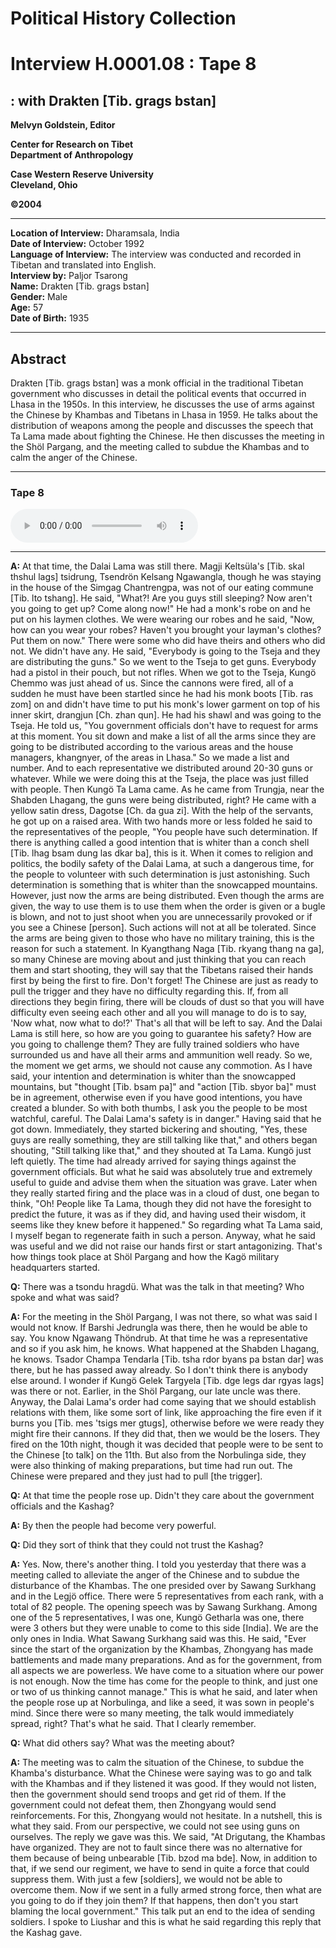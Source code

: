 # Political History Collection  
# Interview H.0001.08 : Tape 8  
##  : with Drakten [Tib. grags bstan]  


**Melvyn Goldstein, Editor**  

**Center for Research on Tibet**  
**Department of Anthropology**  

**Case Western Reserve University**  
**Cleveland, Ohio**  

**©2004**  

---  
**Location of Interview:** Dharamsala, India  
**Date of Interview:** October 1992  
**Language of Interview:** The interview was conducted and recorded in Tibetan and translated into English.  
**Interview by:** Paljor Tsarong  
**Name:** Drakten [Tib. grags bstan]  
**Gender:** Male  
**Age:** 57  
**Date of Birth:** 1935  
  
---  
## Abstract  

 Drakten [Tib. grags bstan] was a monk official in the traditional Tibetan government who discusses in detail the political events that occurred in Lhasa in the 1950s. In this interview, he discusses the use of arms against the Chinese by Khambas and Tibetans in Lhasa in 1959. He talks about the distribution of weapons among the people and discusses the speech that Ta Lama made about fighting the Chinese. He then discusses the meeting in the Shöl Pargang, and the meeting called to subdue the Khambas and to calm the anger of the Chinese. 
  
---
### Tape 8  

<audio controls>
<source src="https://tile.loc.gov/storage-services/service/asian/asiantoha/H_0001_08/H_0001_08.mp3" type="audio/mp3">
Your browser does not support the audio element.
</audio>  

---

**A:**  At that time, the Dalai Lama was still there. Magji Keltsüla's [Tib. skal thshul lags] tsidrung, Tsendrön Kelsang Ngawangla, though he was staying in the house of the Simgag Chantrengpa, was not of our eating commune [Tib. lto tshang]. He said, "What?! Are you guys still sleeping? Now aren't you going to get up? Come along now!" He had a monk's robe on and he put on his laymen clothes. We were wearing our robes and he said, "Now, how can you wear your robes? Haven't you brought your layman's clothes? Put them on now." There were some who did have theirs and others who did not. We didn't have any. He said, "Everybody is going to the Tseja and they are distributing the guns." So we went to the Tseja to get guns. Everybody had a pistol in their pouch, but not rifles. When we got to the Tseja, Kungö Chemmo was just ahead of us. Since the cannons were fired, all of a sudden he must have been startled since he had his monk boots [Tib. ras zom] on and didn't have time to put his monk's lower garment on top of his inner skirt, drangjun [Ch. zhan qun]. He had his shawl and was going to the Tseja. He told us, "You government officials don't have to request for arms at this moment. You sit down and make a list of all the arms since they are going to be distributed according to the various areas and the house managers, khangnyer, of the areas in Lhasa." So we made a list and number. And to each representative we distributed around 20-30 guns or whatever. While we were doing this at the Tseja, the place was just filled with people.  Then Kungö Ta Lama came. As he came from Trungja, near the Shabden Lhagang, the guns were being distributed, right? He came with a yellow satin dress, Dagotse [Ch. da gua zi]. With the help of the servants, he got up on a raised area. With two hands more or less folded he said to the representatives of the people, "You people have such determination. If there is anything called a good intention that is whiter than a conch shell [Tib. lhag bsam dung las dkar ba], this is it. When it comes to religion and politics, the bodily safety of the Dalai Lama, at such a dangerous time, for the people to volunteer with such determination is just astonishing. Such determination is something that is whiter than the snowcapped mountains. However, just now the arms are being distributed. Even though the arms are given, the way to use them is to use them when the order is given or a bugle is blown, and not to just shoot when you are unnecessarily provoked or if you see a Chinese [person]. Such actions will not at all be tolerated. Since the arms are being given to those who have no military training, this is the reason for such a statement. In Kyangthang Naga [Tib. rkyang thang na ga], so many Chinese are moving about and just thinking that you can reach them and start shooting, they will say that the Tibetans raised their hands first by being the first to fire. Don't forget! The Chinese are just as ready to pull the trigger and they have no difficulty regarding this. If, from all directions they begin firing, there will be clouds of dust so that you will have difficulty even seeing each other and all you will manage to do is to say, 'Now what, now what to do!?' That's all that will be left to say. And the Dalai Lama is still here, so how are you going to guarantee his safety? How are you going to challenge them? They are fully trained soldiers who have surrounded us and have all their arms and ammunition well ready. So we, the moment we get arms, we should not cause any commotion. As I have said, your intention and determination is whiter than the snowcapped mountains, but "thought [Tib. bsam pa]" and "action [Tib. sbyor ba]" must be in agreement, otherwise even if you have good intentions, you have created a blunder. So with both thumbs, I ask you the people to be most watchful, careful. The Dalai Lama's safety is in danger." Having said that he got down. Immediately, they started bickering and shouting, "Yes, these guys are really something, they are still talking like that," and others began shouting, "Still talking like that," and they shouted at Ta Lama.  Kungö just left quietly. The time had already arrived for saying things against the government officials. But what he said was absolutely true and extremely useful to guide and advise them when the situation was grave. Later when they really started firing and the place was in a cloud of dust, one began to think, "Oh! People like Ta Lama, though they did not have the foresight to predict the future, it was as if they did, and having used their wisdom, it seems like they knew before it happened." So regarding what Ta Lama said, I myself began to regenerate faith in such a person. Anyway, what he said was useful and we did not raise our hands first or start antagonizing. That's how things took place at Shöl Pargang and how the Kagö military headquarters started.   

**Q:**  There was a tsondu hragdü. What was the talk in that meeting? Who spoke and what was said?   

**A:**  For the meeting in the Shöl Pargang, I was not there, so what was said I would not know. If Barshi Jedrungla was there, then he would be able to say. You know Ngawang Thöndrub. At that time he was a representative and so if you ask him, he knows. What happened at the Shabden Lhagang, he knows. Tsador Champa Tendarla [Tib. tsha rdor byans pa bstan dar] was there, but he has passed away already. So I don't think there is anybody else around. I wonder if Kungö Gelek Targyela [Tib. dge legs dar rgyas lags] was there or not. Earlier, in the Shöl Pargang, our late uncle was there. Anyway, the Dalai Lama's order had come saying that we should establish relations with them, like some sort of link, like approaching the fire even if it burns you [Tib. mes 'tsigs mer gtugs], otherwise before we were ready they might fire their cannons. If they did that, then we would be the losers. They fired on the 10th night,  though it was decided that people were to be sent to the Chinese [to talk] on the 11th. But also from the Norbulinga side, they were also thinking of making preparations, but time had run out. The Chinese were prepared and they just had to pull [the trigger].   

**Q:**  At that time the people rose up. Didn't they care about the government officials and the Kashag?   

**A:**  By then the people had become very powerful.   

**Q:**  Did they sort of think that they could not trust the Kashag?   

**A:**  Yes. Now, there's another thing. I told you yesterday that there was a meeting called to alleviate the anger of the Chinese and to subdue the disturbance of the Khambas. The one presided over by Sawang Surkhang and in the Legjö office. There were 5 representatives from each rank, with a total of 82 people. The opening speech was by Sawang Surkhang. Among one of the 5 representatives, I was one, Kungö Getharla was one, there were 3 others but they were unable to come to this side [India]. We are the only ones in India. What Sawang Surkhang said was this. He said, "Ever since the start of the organization by the Khambas, Zhongyang has made battlements and made many preparations. And as for the government, from all aspects we are powerless. We have come to a situation where our power is not enough. Now the time has come for the people to think, and just one or two of us thinking cannot manage." This is what he said, and later when the people rose up at Norbulinga, and like a seed, it was sown in people's mind. Since there were so many meeting, the talk would immediately spread, right? That's what he said. That I clearly remember.   

**Q:**  What did others say? What was the meeting about?   

**A:**  The meeting was to calm the situation of the Chinese, to subdue the Khamba's disturbance. What the Chinese were saying was to go and talk with the Khambas and if they listened it was good. If they would not listen, then the government should send troops and get rid of them. If the government could not defeat them, then Zhongyang would send reinforcements. For this, Zhongyang would not hesitate. In a nutshell, this is what they said. From our perspective, we could not see using guns on ourselves. The reply we gave was this. We said, "At Drigutang, the Khambas have organized. They are not to fault since there was no alternative for them because of being unbearable [Tib. bzod ma bde]. Now, in addition to that, if we send our regiment, we have to send in quite a force that could suppress them. With just a few [soldiers], we would not be able to overcome them. Now if we sent in a fully armed strong force, then what are you going to do if they join them? If that happens, then don't you start blaming the local government." This talk put an end to the idea of sending soldiers. I spoke to Liushar and this is what he said regarding this reply that the Kashag gave.   


